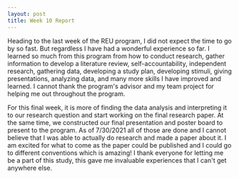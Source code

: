 ```yaml
---
layout: post
title: Week 10 Report
---
```


Heading to the last week of the REU program, I did not expect the time to go by so fast. But regardless I have had a wonderful experience so far. I learned so much from this program from how to conduct research, gather information to develop a literature review, self-accountability, independent research, gathering data, developing a study plan, developing stimuli, giving presentations, analyzing data, and many more skills I have improved and learned. I cannot thank the program's advisor and my team project for helping me out throughout the program.

For this final week, it is more of finding the data analysis and interpreting it to our research question and start working on the final research paper. At the same time, we constructed our final presentation and poster board to present to the program. As of 7/30/2021 all of those are done and I cannot believe that I was able to actually do research and made a paper about it. I am excited for what to come as the paper could be published and I could go to different conventions which is amazing! I thank everyone for letting me be a part of this study, this gave me invaluable experiences that I can't get anywhere else.
